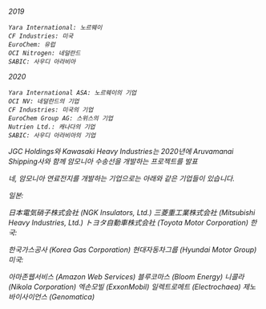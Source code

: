 
<h6>

2019
```
Yara International: 노르웨이
CF Industries: 미국
EuroChem: 유럽
OCI Nitrogen: 네덜란드
SABIC: 사우디 아라비아
```
2020
```
Yara International ASA: 노르웨이의 기업
OCI NV: 네덜란드의 기업
CF Industries: 미국의 기업
EuroChem Group AG: 스위스의 기업
Nutrien Ltd.: 캐나다의 기업
SABIC: 사우디 아라비아의 기업
```


JGC Holdings와 Kawasaki Heavy Industries는 2020년에 Aruvamanai Shipping사와 함께 암모니아 수송선을 개발하는 프로젝트를 발표

네, 암모니아 연료전지를 개발하는 기업으로는 아래와 같은 기업들이 있습니다.

일본:

日本電気硝子株式会社 (NGK Insulators, Ltd.)
三菱重工業株式会社 (Mitsubishi Heavy Industries, Ltd.)
トヨタ自動車株式会社 (Toyota Motor Corporation)
한국:

한국가스공사 (Korea Gas Corporation)
현대자동차그룹 (Hyundai Motor Group)
미국:

아마존웹서비스 (Amazon Web Services)
블루코마스 (Bloom Energy)
니콜라 (Nikola Corporation)
엑손모빌 (ExxonMobil)
일렉트로메트 (Electrochaea)
제노바이사이언스 (Genomatica)



